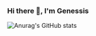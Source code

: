 ### Hi there 👋, I'm Genessis

![Anurag's GitHub stats](https://github-readme-stats.vercel.app/api?username=frozenpotato&count_private=true&theme=dracula)

<!--
**frozenpotato/frozenpotato** is a ✨ _special_ ✨ repository because its `README.md` (this file) appears on your GitHub profile.

Here are some ideas to get you started:

- 🔭 I’m currently working on ...
- 🌱 I’m currently learning ...
- 👯 I’m looking to collaborate on ...
- 🤔 I’m looking for help with ...
- 💬 Ask me about ...
- 📫 How to reach me: ...
- 😄 Pronouns: ...
- ⚡ Fun fact: ...
-->

